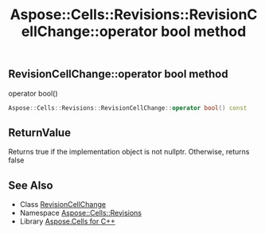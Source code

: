﻿---
title: Aspose::Cells::Revisions::RevisionCellChange::operator bool method
linktitle: operator bool
second_title: Aspose.Cells for C++ API Reference
description: 'Aspose::Cells::Revisions::RevisionCellChange::operator bool method. operator bool() in C++.'
type: docs
weight: 400
url: /cpp/aspose.cells.revisions/revisioncellchange/operator_bool/
---
## RevisionCellChange::operator bool method


operator bool()

```cpp
Aspose::Cells::Revisions::RevisionCellChange::operator bool() const
```


## ReturnValue

Returns true if the implementation object is not nullptr. Otherwise, returns false

## See Also

* Class [RevisionCellChange](../)
* Namespace [Aspose::Cells::Revisions](../../)
* Library [Aspose.Cells for C++](../../../)
